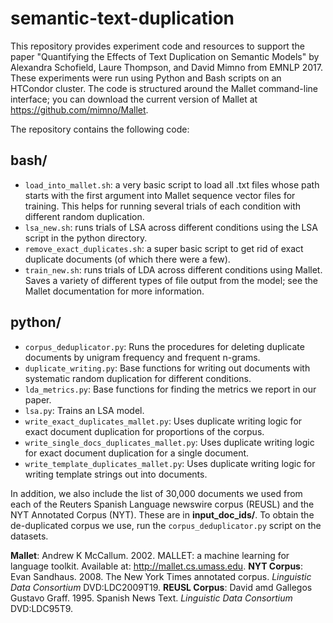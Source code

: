 # semantic-text-duplication
This repository provides experiment code and resources to support the paper "Quantifying the Effects of Text Duplication on Semantic Models" by Alexandra Schofield, Laure Thompson, and David Mimno from EMNLP 2017. These experiments were run using Python and Bash scripts on an HTCondor cluster. The code is structured around the Mallet command-line interface; you can download the current version of Mallet 
at https://github.com/mimno/Mallet.

The repository contains the following code:

## bash/
 * `load_into_mallet.sh`: a very basic script to load all .txt files whose path starts with the first argument into Mallet sequence vector files for training. This helps for running several trials of each condition with different random duplication.
 * `lsa_new.sh`: runs trials of LSA across different conditions using the LSA script in the python directory.
 * `remove_exact_duplicates.sh`: a super basic script to get rid of exact duplicate documents (of which there were a few).
 * `train_new.sh`: runs trials of LDA across different conditions using Mallet. Saves a variety of different types of file output from the model; see the Mallet documentation for more information.
 
 ## python/
 * `corpus_deduplicator.py`: Runs the procedures for deleting duplicate documents by unigram frequency and frequent n-grams.
 * `duplicate_writing.py`: Base functions for writing out documents with systematic random duplication for different conditions.
 * `lda_metrics.py`: Base functions for finding the metrics we report in our paper.
 * `lsa.py`: Trains an LSA model.
 * `write_exact_duplicates_mallet.py`: Uses duplicate writing logic for exact document duplication for proportions of the corpus.
 * `write_single_docs_duplicates_mallet.py`: Uses duplicate writing logic for exact document duplication for a single document.
 * `write_template_duplicates_mallet.py`: Uses duplicate writing logic for writing template strings out into documents.

In addition, we also include the list of 30,000 documents we used from each of the Reuters Spanish Language newswire corpus (REUSL) and the NYT Annotated Corpus (NYT). These are in __input_doc_ids/__. To obtain the de-duplicated corpus we use, run the `corpus_deduplicator.py` script on the datasets.

__Mallet__: Andrew K McCallum. 2002. MALLET: a machine learning for language toolkit. Available  at: http://mallet.cs.umass.edu.
__NYT Corpus__: Evan Sandhaus. 2008. The New York Times annotated corpus. _Linguistic Data Consortium_ DVD:LDC2009T19.
__REUSL Corpus__: David amd Gallegos Gustavo  Graff. 1995. Spanish News Text. _Linguistic Data Consortium_ DVD:LDC95T9.
